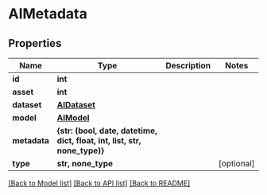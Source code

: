 # AIMetadata


## Properties
Name | Type | Description | Notes
------------ | ------------- | ------------- | -------------
**id** | **int** |  | 
**asset** | **int** |  | 
**dataset** | [**AIDataset**](AIDataset.md) |  | 
**model** | [**AIModel**](AIModel.md) |  | 
**metadata** | **{str: (bool, date, datetime, dict, float, int, list, str, none_type)}** |  | 
**type** | **str, none_type** |  | [optional] 

[[Back to Model list]](../#documentation-for-models) [[Back to API list]](../#documentation-for-api-endpoints) [[Back to README]](../)


